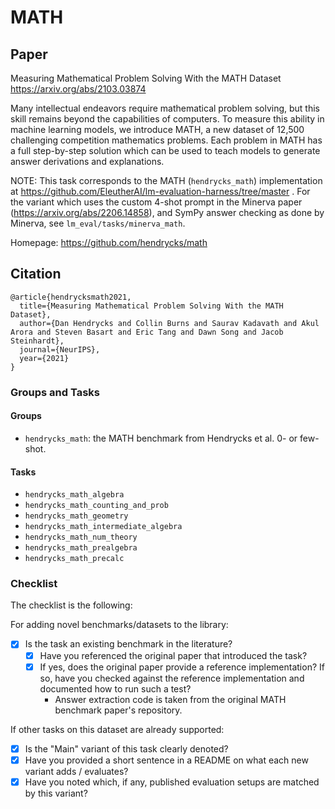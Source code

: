 # MATH

## Paper

Measuring Mathematical Problem Solving With the MATH Dataset
https://arxiv.org/abs/2103.03874

Many intellectual endeavors require mathematical problem solving, but this skill remains beyond the capabilities of computers. To measure this ability in machine learning models, we introduce MATH, a new dataset of 12,500 challenging competition mathematics problems. Each problem in MATH has a full step-by-step solution which can be used to teach models to generate answer derivations and explanations.

NOTE: This task corresponds to the MATH (`hendrycks_math`) implementation at https://github.com/EleutherAI/lm-evaluation-harness/tree/master . For the variant which uses the custom 4-shot prompt in the Minerva paper (https://arxiv.org/abs/2206.14858), and SymPy answer checking as done by Minerva, see `lm_eval/tasks/minerva_math`.

Homepage: https://github.com/hendrycks/math

## Citation

```
@article{hendrycksmath2021,
  title={Measuring Mathematical Problem Solving With the MATH Dataset},
  author={Dan Hendrycks and Collin Burns and Saurav Kadavath and Akul Arora and Steven Basart and Eric Tang and Dawn Song and Jacob Steinhardt},
  journal={NeurIPS},
  year={2021}
}
```

### Groups and Tasks

#### Groups

- `hendrycks_math`: the MATH benchmark from Hendrycks et al. 0- or few-shot.

#### Tasks

- `hendrycks_math_algebra`
- `hendrycks_math_counting_and_prob`
- `hendrycks_math_geometry`
- `hendrycks_math_intermediate_algebra`
- `hendrycks_math_num_theory`
- `hendrycks_math_prealgebra`
- `hendrycks_math_precalc`

### Checklist

The checklist is the following:

For adding novel benchmarks/datasets to the library:

* [x] Is the task an existing benchmark in the literature?
    * [x] Have you referenced the original paper that introduced the task?
    * [x] If yes, does the original paper provide a reference implementation? If so, have you checked against the reference implementation and documented how to run such a test?
        * Answer extraction code is taken from the original MATH benchmark paper's repository.

If other tasks on this dataset are already supported:

* [x] Is the "Main" variant of this task clearly denoted?
* [x] Have you provided a short sentence in a README on what each new variant adds / evaluates?
* [x] Have you noted which, if any, published evaluation setups are matched by this variant?
